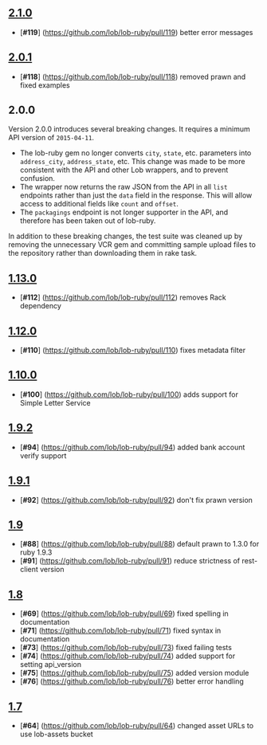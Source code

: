 ## [**2.1.0**](https://github.com/lob/lob-ruby/releases/tag/v2.1.0)
- [**#119**] (https://github.com/lob/lob-ruby/pull/119) better error messages

## [**2.0.1**](https://github.com/lob/lob-ruby/releases/tag/v2.0.1)
- [**#118**] (https://github.com/lob/lob-ruby/pull/118) removed prawn and fixed examples

## 2.0.0

Version 2.0.0 introduces several breaking changes. It requires a minimum API version of `2015-04-11`.

* The lob-ruby gem no longer converts `city`, `state`, etc. parameters into `address_city`, `address_state`, etc. This change was made to be more consistent with the API and other Lob wrappers, and to prevent confusion.
* The wrapper now returns the raw JSON from the API in all `list` endpoints rather than just the `data` field in the response. This will allow access to additional fields like `count` and `offset`.
* The `packagings` endpoint is not longer supporter in the API, and therefore has been taken out of lob-ruby.

In addition to these breaking changes, the test suite was cleaned up by removing the unnecessary VCR gem and committing sample upload files to the repository rather than downloading them in rake task.

## [**1.13.0**](https://github.com/lob/lob-ruby/releases/tag/v1.13.0)
- [**#112**] (https://github.com/lob/lob-ruby/pull/112) removes Rack dependency

## [**1.12.0**](https://github.com/lob/lob-ruby/releases/tag/v1.12.0)
- [**#110**] (https://github.com/lob/lob-ruby/pull/110) fixes metadata filter

## [**1.10.0**](https://github.com/lob/lob-ruby/releases/tag/v1.10.0)
- [**#100**] (https://github.com/lob/lob-ruby/pull/100) adds support for Simple Letter Service

## [**1.9.2**](https://github.com/lob/lob-ruby/releases/tag/v1.9.2)
- [**#94**] (https://github.com/lob/lob-ruby/pull/94) added bank account verify support

## [**1.9.1**](https://github.com/lob/lob-ruby/releases/tag/v1.9.1)
- [**#92**] (https://github.com/lob/lob-ruby/pull/92) don't fix prawn version

## [**1.9**](https://github.com/lob/lob-ruby/releases/tag/v1.9.0)
- [**#88**] (https://github.com/lob/lob-ruby/pull/88) default prawn to 1.3.0 for ruby 1.9.3
- [**#91**] (https://github.com/lob/lob-ruby/pull/91) reduce strictness of rest-client version

## [**1.8**](https://github.com/lob/lob-ruby/releases/tag/v1.8)
- [**#69**] (https://github.com/lob/lob-ruby/pull/69) fixed spelling in documentation
- [**#71**] (https://github.com/lob/lob-ruby/pull/71) fixed syntax in documentation
- [**#73**] (https://github.com/lob/lob-ruby/pull/73) fixed failing tests
- [**#74**] (https://github.com/lob/lob-ruby/pull/74) added support for setting api_version
- [**#75**] (https://github.com/lob/lob-ruby/pull/75) added version module
- [**#76**] (https://github.com/lob/lob-ruby/pull/76) better error handling


## [**1.7**](https://github.com/lob/lob-ruby/releases/tag/v1.7)
- [**#64**] (https://github.com/lob/lob-ruby/pull/64) changed asset URLs to use lob-assets bucket
